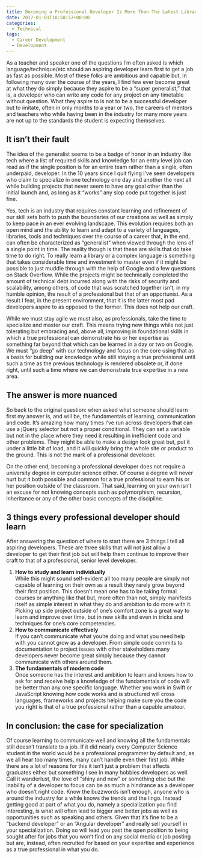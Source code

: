 ```yaml
---
title: Becoming a Professional Developer Is More Than The Latest Library
date: 2017-01-01T18:58:57+00:00
categories:
  - Technical
tags:
  - Career Development
  - Development
---
```


As a teacher and speaker one of the questions I’m often asked is which language/technique/etc should an aspiring developer learn first to get a job as fast as possible. Most of these folks are ambitious and capable but, in following many over the course of the years, I find few ever become great at what they do simply because they aspire to be a “super generalist,” that is, a developer who can write any code for any project on any timetable without question. What they aspire to is not to be a successful developer but to imitate, often in only months to a year or two, the careers of mentors and teachers who while having been in the industry for many more years are not up to the standards the student is expecting themselves.

## It isn’t their fault

The idea of the generalist seems to be a badge of honor in an industry like tech where a list of required skills and knowledge for an entry level job can read as if the single position is for an entire team rather than a single, often underpaid, developer. In the 10 years since I quit flying I’ve seen developers who claim to specialize in one technology one day and another the next all while building projects that never seem to have any goal other than the initial launch and, as long as it “works” any slop code put together is just fine.

Yes, tech is an industry that requires constant learning and refinement of our skill sets both to push the boundaries of our creations as well as simply to keep pace in an ever evolving landscape. This evolution requires both an open mind and the ability to learn and adapt to a variety of languages, libraries, tools and techniques over the course of a career that, in the end, can often be characterized as “generalist” when viewed through the lens of a single point in time. The reality though is that these are skills that do take time to do right. To really learn a library or a complex language is something that takes considerable time and investment to master even if it might be possible to just muddle through with the help of Google and a few questions on Stack Overflow. While the projects might be technically completed the amount of technical debt incurred along with the risks of security and scalability, among others, of code that was scratched together isn’t, in my humble opinion, the result of a professional but that of an opportunist. As a result I fear, in the present environment, that it is the latter most pad developers aspire to as opposed to the former. This does not help our craft.

While we must stay agile we must also, as professionals, take the time to specialize and master our craft. This means trying new things while not just tolerating but embracing and, above all, improving in foundational skills in which a true professional can demonstrate his or her expertise as something far beyond that which can be learned in a day or two on Google. We must “go deep” with our technology and focus on the core using that as a basis for building our knowledge while still staying a true professional until such a time as the previous technology is rendered obsolete or, if done right, until such a time where we can demonstrate true expertise in a new area.

## The answer is more nuanced

So back to the original question: when asked what someone should learn first my answer is, and will be, the fundamentals of learning, communication and code. It’s amazing how many times I’ve run across developers that can use a jQuery selector but not a proper conditional. They can set a variable but not in the place where they need it resulting in inefficient code and other problems. They might be able to make a design look great but, put it under a little bit of load, and it will quickly bring the whole site or product to the ground. This is not the mark of a professional developer.

On the other end, becoming a professional developer does not require a university degree in computer science either. Of course a degree will never hurt but it both possible and common for a true professional to earn his or her position outside of the classroom. That said, learning on your own isn’t an excuse for not knowing concepts such as polymorphism, recursion, inheritance or any of the other basic concepts of the discipline.

## 3 things every professional developer should learn

After answering the question of where to start there are 3 things I tell all aspiring developers. These are three skills that will not just allow a developer to get their first job but will help them continue to improve their craft to that of a professional, senior level developer.

1. **How to study and learn individually** <br />While this might sound self-evident all too many people are simply not capable of learning on their own as a result they rarely grow beyond their first position. This doesn’t mean one has to be taking formal courses or anything like that but, more often than not, simply manifests itself as simple interest in what they do and ambition to do more with it. Picking up side project outside of one’s comfort zone is a great way to learn and improve over time, but in new skills and even in tricks and techniques for one’s core competencies.
2. **How to communicate effectively** <br />If you can’t communicate what you’re doing and what you need help with you cannot grow as a developer. From simple code commits to documentation to project issues with other stakeholders many developers never become great simply because they cannot communicate with others around them.
3. **The fundamentals of modern code** <br />Once someone has the interest and ambition to learn and knows how to ask for and receive help a knowledge of the fundamentals of code will be better than any one specific language. Whether you work in Swift or JavaScript knowing how code works and is structured will cross languages, frameworks and projects helping make sure you the code you right is that of a true professional rather than a capable amateur.

## In conclusion: the case for specialization

Of course learning to communicate well and knowing all the fundamentals still doesn’t translate to a job. If it did nearly every Computer Science student in the world would be a professional programmer by default and, as we all hear too many times, many can’t handle even their first job. While there are a lot of reasons for this it isn’t just a problem that affects graduates either but something I see in many hobbies developers as well. Call it wanderlust, the love of “shiny and new” or something else but the inability of a developer to focus can be as much a hindrance as a developer who doesn’t right code. Know the buzzwords isn’t enough, anyone who is around the industry for a while knows the trends and the lingo. Instead getting good at part of what you do, namely a specialization you find interesting, is what will often lead to bigger and better jobs as well as opportunities such as speaking and others. Given that it’s fine to be a “backend developer” or an “Angular developer” and really sell yourself in your specialization. Doing so will lead you past the open position to being sought after for jobs that you won’t find on any social media or job posting but are, instead, often recruited for based on your expertise and experience as a true professional in what you do.